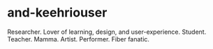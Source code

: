 # and-keehriouser

Researcher. Lover of learning, design, and user-experience. Student. Teacher. Mamma. Artist. Performer. Fiber fanatic.
